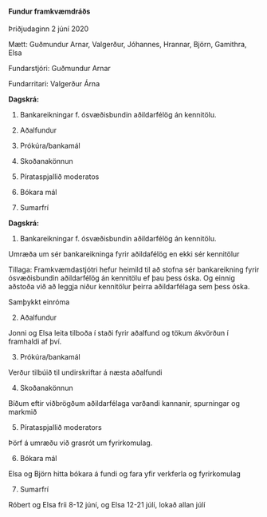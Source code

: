 #### Fundur framkvæmdráðs

Þriðjudaginn 2 júní 2020

Mætt:
Guðmundur Arnar, Valgerður, Jóhannes, Hrannar, Björn, Gamithra, Elsa

Fundarstjóri: Guðmundur Arnar

Fundarritari: Valgerður Árna
    
**Dagskrá:**

1. Bankareikningar f. ósvæðisbundin aðildarfélög án kennitölu.

2. Aðalfundur

3. Prókúra/bankamál

4. Skoðanakönnun

5. Pírataspjallið moderatos

6. Bókara mál

7. Sumarfrí
    
**Dagskrá:**

1. Bankareikningar f. ósvæðisbundin aðildarfélög án kennitölu.

Umræða um sér bankareikninga fyrir aðildafélög en ekki sér kennitölur

Tillaga: Framkvæmdastjótri hefur heimild til að stofna sér bankareikning fyrir ósvæðisbundin aðildarfélög án kennitölu ef þau þess óska. Og einnig aðstoða við að leggja niður kennitölur þeirra aðildarfélaga sem þess óska.

Samþykkt einróma

2. Aðalfundur

Jonni og Elsa leita tilboða í staði fyrir aðalfund og tökum ákvörðun í framhaldi af því. 

3. Prókúra/bankamál

Verður tilbúið til undirskriftar á næsta aðalfundi

4. Skoðanakönnun

Bíðum eftir viðbrögðum aðildarfélaga varðandi kannanir, spurningar og markmið

5. Pírataspjallið moderators

Þörf á umræðu við grasrót um fyrirkomulag.

6. Bókara mál

Elsa og Björn hitta bókara á fundi og fara yfir verkferla og fyrirkomulag 

7. Sumarfrí

Róbert og Elsa fríi  8-12 júní, og Elsa 12-21 júlí, lokað allan júlí
